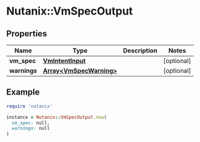 # Nutanix::VmSpecOutput

## Properties

| Name | Type | Description | Notes |
| ---- | ---- | ----------- | ----- |
| **vm_spec** | [**VmIntentInput**](VmIntentInput.md) |  | [optional] |
| **warnings** | [**Array&lt;VmSpecWarning&gt;**](VmSpecWarning.md) |  | [optional] |

## Example

```ruby
require 'nutanix'

instance = Nutanix::VmSpecOutput.new(
  vm_spec: null,
  warnings: null
)
```

